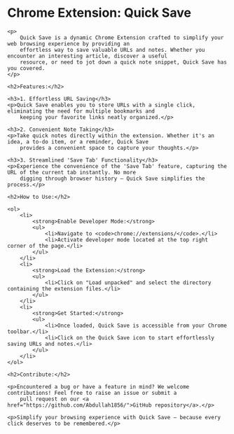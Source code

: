 <h1>Chrome Extension: Quick Save</h1>

    <p>
        Quick Save is a dynamic Chrome Extension crafted to simplify your web browsing experience by providing an
        effortless way to save valuable URLs and notes. Whether you encounter an interesting article, discover a useful
        resource, or need to jot down a quick note snippet, Quick Save has you covered.
    </p>

    <h2>Features:</h2>

    <h3>1. Effortless URL Saving</h3>
    <p>Quick Save enables you to store URLs with a single click, eliminating the need for multiple bookmarks and
        keeping your favorite links neatly organized.</p>

    <h3>2. Convenient Note Taking</h3>
    <p>Take quick notes directly within the extension. Whether it's an idea, a to-do item, or a reminder, Quick Save
        provides a convenient space to capture your thoughts.</p>

    <h3>3. Streamlined 'Save Tab' Functionality</h3>
    <p>Experience the convenience of the 'Save Tab' feature, capturing the URL of the current tab instantly. No more
        digging through browser history – Quick Save simplifies the process.</p>

    <h2>How to Use:</h2>

    <ol>
        <li>
            <strong>Enable Developer Mode:</strong>
            <ul>
                <li>Navigate to <code>chrome://extensions/</code>.</li>
                <li>Activate developer mode located at the top right corner of the page.</li>
            </ul>
        </li>
        <li>
            <strong>Load the Extension:</strong>
            <ul>
                <li>Click on "Load unpacked" and select the directory containing the extension files.</li>
            </ul>
        </li>
        <li>
            <strong>Get Started:</strong>
            <ul>
                <li>Once loaded, Quick Save is accessible from your Chrome toolbar.</li>
                <li>Click on the Quick Save icon to start effortlessly saving URLs and notes.</li>
            </ul>
        </li>
    </ol>

    <h2>Contribute:</h2>

    <p>Encountered a bug or have a feature in mind? We welcome contributions! Feel free to raise an issue or submit a
        pull request on our <a href="https://github.com/Abdullah1856/">GitHub repository</a>.</p>

    <p>Simplify your browsing experience with Quick Save – because every click deserves to be remembered.</p>
